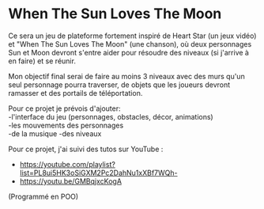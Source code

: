 # When The Sun Loves The Moon
Ce sera un jeu de plateforme fortement inspiré de Heart Star (un jeux vidéo) et "When The Sun Loves The Moon" (une chanson), où deux personnages Sun et Moon devront s'entre aider pour résoudre des niveaux (si j'arrive à en faire) et se réunir.  

Mon objectif final serai de faire au moins 3 niveaux avec des murs qu'un seul personnage pourra traverser, de objets que les joueurs devront ramasser et des portails de téléportation.  

Pour ce projet je prévois d'ajouter:  
-l'interface du jeu (personnages, obstacles, décor, animations)  
-les mouvements des personnages  
-de la musique 
-des niveaux  

Pour ce projet, j'ai suivi des tutos sur YouTube :  
- https://youtube.com/playlist?list=PL8ui5HK3oSiGXM2Pc2DahNu1xXBf7WQh-  
- https://youtu.be/GMBqjxcKogA  

(Programmé en POO) 
